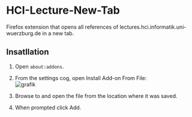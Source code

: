 # HCI-Lecture-New-Tab

Firefox extension that opens all references of lectures.hci.informatik.uni-wuerzburg.de in a new tab.

## Insatllation
1. Open `about:addons`.
2. From the settings cog, open Install Add-on From File:<br>![grafik](https://user-images.githubusercontent.com/56048471/168486812-80c5d870-3271-4129-a91c-bdec8a8a0646.png)

3. Browse to and open the file from the location where it was saved.
4. When prompted click Add.
